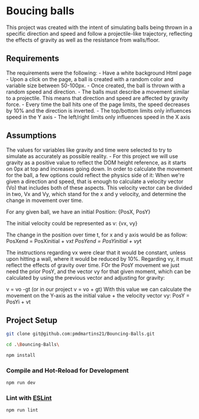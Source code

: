 # Boucing balls


This project was created with the intent of simulating balls being thrown in a specific direction and speed and follow a projectile-like trajectory, reflecting the effects of gravity as well as the resistance from walls/floor.


## Requirements
The requirements were the following:
	- Have a white background Html page
	- Upon a click on the page, a ball is created with a random color and variable size between 50-100px.
	- Once created, the ball is thrown with a random speed and direction.
	- The balls must describe a movement similar to a projectile. This means that direction and speed are affected by gravity force.
	- Every time the ball hits one of the page limits, the speed decreases by 10% and the direction is inverted.
	- The top/bottom limits only influences speed in the Y axis
	- The left/right limits only influences speed in the X axis

## Assumptions
The values for variables like gravity and time were selected to try to simulate as accurately as possible reality.
	- For this project we will use gravity as a positive value to reflect the DOM height reference, as it starts on 0px at top and increases going down.
In order to calculate the movement for the ball, a few options could reflect the physics side of it:
When we're given a direction and speed, that is enough to calculate a velocity vector (Vo) that includes both of these aspects.
This velocity vector can be divided in two, Vx and Vy, which stand for the x and y velocity, and determine the change in movement over time.


For any given ball, we have an initial 
Position: {PosX, PosY}

The initial velocity could be represented as 
v: {vx, vy}

The change in the position over time t, for x and y axis would be as follow:
PosXend = PosXinitial + vx*t
PosYend = PosYinitial + vy*t

The instructions regarding vx were clear that it would be constant, unless upon hitting a wall, where it would be reduced by 10%.
Regarding vy, it must reflect the effects of gravity over time.
FOr the PosY movement we just need the prior PosY, and the vector vy for that given moment, which can be calculated by using the previous vector and adjusting for gravity:

v = vo -gt (or in our project v = vo + gt)
With this value we can calculate the movement on the Y-axis as the initial value + the velocity vector vy:
PosY = PosYi + vt

## Project Setup
```sh
git clone git@github.com:pmdmartins21/Bouncing-Balls.git
```
```sh
cd .\Bouncing-Balls\
```
```sh
npm install
```

### Compile and Hot-Reload for Development

```sh
npm run dev
```


### Lint with [ESLint](https://eslint.org/)

```sh
npm run lint
```
